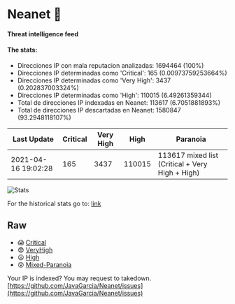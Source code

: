 # Neanet :hocho:
#### Threat intelligence feed
#### The stats:

- Direcciones IP con mala reputacion analizadas: 1694464 (100%)
- Direcciones IP determinadas como 'Critical':  165 (0.00973759253664%)
- Direcciones IP determinadas como 'Very High':  3437 (0.202837003324%)
- Direcciones IP determinadas como 'High':  110015 (6.49261359344)
- Total de direcciones IP indexadas en Neanet:  113617 (6.7051881893%)
- Total de direcciones IP descartadas en Neanet:  1580847 (93.2948118107%)

| Last Update | Critical | Very High | High | Paranoia |
| --- | --- | --- | --- | --- |
| 2021-04-16 19:02:28 | 165 | 3437 | 110015 | 113617 mixed list (Critical + Very High + High)|

![Stats](https://docs.google.com/spreadsheets/d/e/2PACX-1vSnaNMIXVabIpDJjufMlzH7poXnshF3mgd8Is1g9ytUEzVsP5my4Trn8f-xkoLLQ38xpL3HtmUexLo6/pubchart?oid=501124687&format=image)

For the historical stats go to: [link](/stats.csv)
## Raw
- :scream: [Critical](https://raw.githubusercontent.com/JavaGarcia/Neanet/master/blacklists/neanet_critical.txt)
- :fearful: [VeryHigh](https://raw.githubusercontent.com/JavaGarcia/Neanet/master/blacklists/neanet_veryHigh.txtt)
- :frowning: [High](https://raw.githubusercontent.com/JavaGarcia/Neanet/master/blacklists/neanet_high.txt)
- :dizzy_face: [Mixed-Paranoia](https://raw.githubusercontent.com/JavaGarcia/Neanet/master/blacklists/neanet_all.txt)


Your IP is indexed? You may request to takedown. [https://github.com/JavaGarcia/Neanet/issues](https://github.com/JavaGarcia/Neanet/issues)








































































































































































































































































































































































































































































































































































































































































































































































































































































































































































































































































































































































































































































































































































































































































































































































































































































































































































































































































































































































































































































































































































































































































































































































































































































































































































































































































































































































































































































































































































































































































































































































































































































































































































































































































































































































































































































































































































































































































































































































































































































































































































































































































































































































































































































































































































































































































































































































































































































































































































































































































































































































































































































































































































































































































































































































































































































































































































































































































